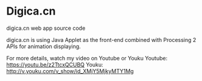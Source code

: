 # Digica.cn
digica.cn web app source code

digica.cn is using Java Applet as the front-end combined with Processing 2 APIs for animation displaying.

For more details, watch my video on Youtube or Youku
Youtube: https://youtu.be/z2TtcxQCUBQ
Youku: http://v.youku.com/v_show/id_XMjY5MjkyMTY1Mg
